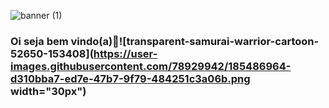 ![banner (1)](https://user-images.githubusercontent.com/78929942/185485202-cfd0fb0c-1b42-43ef-abfc-6986841f8760.png)
### Oi seja bem vindo(a)🖖![transparent-samurai-warrior-cartoon-52650-153408](https://user-images.githubusercontent.com/78929942/185486964-d310bba7-ed7e-47b7-9f79-484251c3a06b.png width="30px")

<!--
**rxmulx/rxmulx** is a ✨ _special_ ✨ repository because its `README.md` (this file) appears on your GitHub profile.

Here are some ideas to get you started:

- 🔭 I’m currently working on ...
- 🌱 I’m currently learning ...
- 👯 I’m looking to collaborate on ...
- 🤔 I’m looking for help with ...
- 💬 Ask me about ...
- 📫 How to reach me: ...
- 😄 Pronouns: ...
- ⚡ Fun fact: ...
-->
